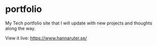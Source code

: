 # portfolio

My Tech portfolio site that I will update with new projects and thoughts along the way. 

View it live:
https://www.hannaruter.se/
